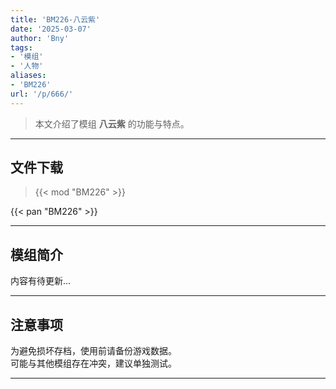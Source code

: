 ```yaml
---
title: 'BM226-八云紫'
date: '2025-03-07'
author: 'Bny'
tags:
- '模组'
- '人物'
aliases:
- 'BM226'
url: '/p/666/'
---
```


> 本文介绍了模组 **八云紫** 的功能与特点。

---

## 文件下载  

> {{< mod "BM226" >}}  

{{< pan "BM226" >}}  

---

## 模组简介

>  
内容有待更新...  

---

## 注意事项

>  
为避免损坏存档，使用前请备份游戏数据。  
可能与其他模组存在冲突，建议单独测试。  

---

